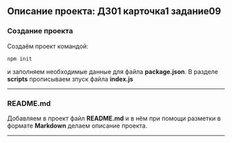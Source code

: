 ## Описание проекта: ДЗ01 карточка1 задание09

### Создание проекта

Создаём проект командой:

```
npm init
```

и заполняем необходимые данные для файла **package.json**.
В разделе **scripts** прописываем зпуск файла **index.js**

---

### README.md

Добавляем в проект файл **README.md** и в нём при помощи разметки в формате **Markdown** делаем описание проекта.

---

